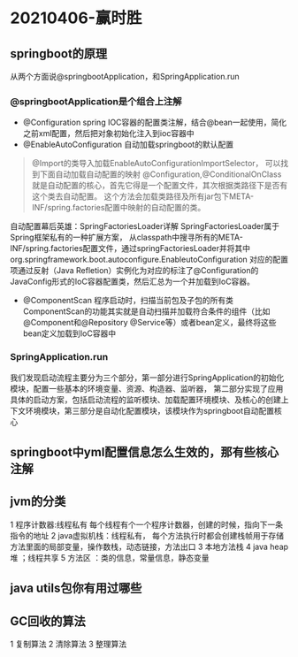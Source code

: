 #  20210406-赢时胜

## springboot的原理
从两个方面说@springbootApplication，和SpringApplication.run 
### @springbootApplication是个组合上注解
* @Configuration  spring IOC容器的配置类注解，结合@bean一起使用，简化之前xml配置，然后把对象初始化注入到ioc容器中
*  @EnableAutoConfiguration 自动加载springboot的默认配置
>@Import的类导入加载EnableAutoConfigurationImportSelector，
>可以找到下面自动加载自动配置的映射 @Configuration,@ConditionalOnClass就是自动配置的核心，首先它得是一个配置文件，其次根据类路径下是否有这个类去自动配置。
>这个方法会加载类路径及所有jar包下META-INF/spring.factories配置中映射的自动配置的类。

自动配置幕后英雄：SpringFactoriesLoader详解
SpringFactoriesLoader属于Spring框架私有的一种扩展方案，
从classpath中搜寻所有的META-INF/spring.factories配置文件，通过springFactoriesLoader并将其中org.springframework.boot.autoconfigure.EnableutoConfiguration
对应的配置项通过反射（Java Refletion）实例化为对应的标注了@Configuration的JavaConfig形式的IoC容器配置类，然后汇总为一个并加载到IoC容器。
* @ComponentScan 程序启动时，扫描当前包及子包的所有类
ComponentScan的功能其实就是自动扫描并加载符合条件的组件（比如@Component和@Repository @Service等）或者bean定义，最终将这些bean定义加载到IoC容器中


### SpringApplication.run 
我们发现启动流程主要分为三个部分，第一部分进行SpringApplication的初始化模块，配置一些基本的环境变量、资源、构造器、监听器，
第二部分实现了应用具体的启动方案，包括启动流程的监听模块、加载配置环境模块、及核心的创建上下文环境模块，第三部分是自动化配置模块，该模块作为springboot自动配置核心
## springboot中yml配置信息怎么生效的，那有些核心注解

## jvm的分类
1 程序计数器:线程私有 每个线程有个一个程序计数器，创建的时候，指向下一条指令的地址 
2 java虚拟机栈：线程私有， 每个方法执行时都会创建栈帧用于存储方法里面的局部变量，操作数栈，动态链接，方法出口
3 本地方法栈
4 java heap 堆 ；线程共享
5 方法区 ：类的信息，常量信息，静态变量
## java utils包你有用过哪些

## GC回收的算法
1 复制算法
2 清除算法
3 整理算法




